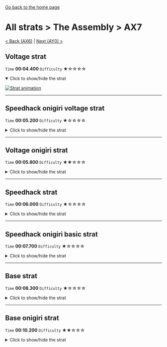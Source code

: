 [Go back to the home page](https://github.com/Doublevil/scbspeedrun)

# All strats > The Assembly > AX7

[< Back (AX6)](https://github.com/Doublevil/scbspeedrun/blob/main/levels/all_lvl/A/AX6.md) | [Next (AY0) >](https://github.com/Doublevil/scbspeedrun/blob/main/levels/all_lvl/A/AY0.md)

## Voltage strat

`Time` **00:04.400** `Difficulty` ★☆☆☆☆
<details open>
  <summary>Click to show/hide the strat</summary>

  [![Strat animation](https://github.com/Doublevil/scbspeedrun/blob/main/media/levels/A/AX7_VoltageStrat.webp)](https://github.com/Doublevil/scbspeedrun/blob/main/media/levels/A/AX7_VoltageStrat.mp4?raw=true)
</details>

---
## Speedhack onigiri voltage strat

`Time` **00:05.200** `Difficulty` ★☆☆☆☆
<details>
  <summary>Click to show/hide the strat</summary>

  [![Strat animation](https://github.com/Doublevil/scbspeedrun/blob/main/media/levels/A/AX7_S_OnigiriStrat.webp)](https://github.com/Doublevil/scbspeedrun/blob/main/media/levels/A/AX7_S_OnigiriStrat.mp4?raw=true)
</details>

---
## Voltage onigiri strat

`Time` **00:05.800** `Difficulty` ★★☆☆☆
<details>
  <summary>Click to show/hide the strat</summary>

  [![Strat animation](https://github.com/Doublevil/scbspeedrun/blob/main/media/levels/A/AX7_VoltageOnigiri.webp)](https://github.com/Doublevil/scbspeedrun/blob/main/media/levels/A/AX7_VoltageOnigiri.mp4?raw=true)
</details>

---
## Speedhack strat

`Time` **00:06.000** `Difficulty` ★☆☆☆☆
<details>
  <summary>Click to show/hide the strat</summary>

  [![Strat animation](https://github.com/Doublevil/scbspeedrun/blob/main/media/levels/A/AX7_S_Strat.webp)](https://github.com/Doublevil/scbspeedrun/blob/main/media/levels/A/AX7_S_Strat.mp4?raw=true)

  **Notes**
  - You cannot beat the cycle in the vertical piston section, so if you're optimal on the first part, you'll have to wait when reaching that section.
</details>

---
## Speedhack onigiri basic strat

`Time` **00:07.700** `Difficulty` ★☆☆☆☆
<details>
  <summary>Click to show/hide the strat</summary>

  [![Strat animation](https://github.com/Doublevil/scbspeedrun/blob/main/media/levels/A/AX7_S_OnigiriStrat.webp)](https://github.com/Doublevil/scbspeedrun/blob/main/media/levels/A/AX7_S_OnigiriStrat.mp4?raw=true)

  **Notes**
  - You cannot beat the cycle in the vertical piston section, so if you're optimal on the first part, you'll have to wait when reaching that section.
</details>

---
## Base strat

`Time` **00:08.300** `Difficulty` ★☆☆☆☆
<details>
  <summary>Click to show/hide the strat</summary>

  [![Strat animation](https://github.com/Doublevil/scbspeedrun/blob/main/media/levels/A/AX7_Strat.webp)](https://github.com/Doublevil/scbspeedrun/blob/main/media/levels/A/AX7_Strat.mp4?raw=true)

  **Notes**
  - Beating the cycle without other carts is definitely possible, in a TAS or if you get good random bounces.
</details>

---
## Base onigiri strat

`Time` **00:10.200** `Difficulty` ★★☆☆☆
<details>
  <summary>Click to show/hide the strat</summary>

  [![Strat animation](https://github.com/Doublevil/scbspeedrun/blob/main/media/levels/A/AX7_OnigiriStrat.webp)](https://github.com/Doublevil/scbspeedrun/blob/main/media/levels/A/AX7_OnigiriStrat.mp4?raw=true)

  **Notes**
  - Beating the cycle without other carts is definitely possible, in a TAS or if you get good random bounces.
</details>
